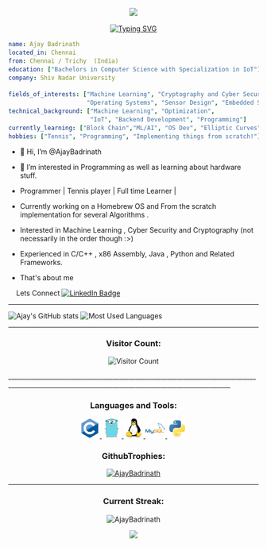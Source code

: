 <div align="center">
 
 <p align ="center">
 <img src="https://capsule-render.vercel.app/api?type=waving&height=60&color=timeGradient&section=header&reversal=true"></img>
</p>
 
 [![Typing SVG](https://readme-typing-svg.demolab.com?font=Londrina+Sketch&duration=3000&pause=1000&color=892DF7&background=D825FF00&center=true&random=false&width=435&lines=Hi+I+am+Ajay+Badrinath;Undergrad@Shiv+Nadar+University+CSE(IoT);IoTEngineer;Programmer+;Machine+Learning+and+Cyber+Security+Enthusiast)](https://git.io/typing-svg)
 
</div>

<!-- With Thanks from https://github.com/guilyx -->
```yaml
name: Ajay Badrinath
located_in: Chennai
from: Chennai / Trichy  (India)
education: ["Bachelors in Computer Science with Specialization in IoT"]
company: Shiv Nadar University

fields_of_interests: ["Machine Learning", "Cryptography and Cyber Security", "Design Of Algorithms", "Neuromorphic Computing", 
                      "Operating Systems", "Sensor Design", "Embedded Systems"]
technical_background: ["Machine Learning", "Optimization", 
                       "IoT", "Backend Development", "Programming"]
currently_learning: ["Block Chain","ML/AI", "OS Dev", "Elliptic Curves"]
hobbies: ["Tennis", "Programming", "Implementing things from scratch!"]
```


- 👋 Hi, I’m @AjayBadrinath
- 👀 I’m interested in Programming as well as learning about hardware stuff.
- Programmer | Tennis player  | Full time Learner |  
  
- Currently working on a Homebrew OS and From the scratch implementation for several Algorithms .

- Interested in Machine Learning , Cyber Security and Cryptography (not necessarily in the order though :>)

- Experienced in C/C++ , x86 Assembly, Java , Python and Related Frameworks.

- That's about me

 <div id="badges" align="left">
   &nbsp; &nbsp; Lets Connect
    <a href="https://www.linkedin.com/in/ajay-badrinath/">
        <img src="https://img.shields.io/badge/LinkedIn-red?style=for-the-badge&logo=linkedin&logoColor=blue" alt="LinkedIn Badge" />
    </a>
</div>
  





<!---
AjayBadrinath/AjayBadrinath is a ✨ special ✨ repository because its `README.md` (this file) appears on your GitHub profile.
You can click the Preview link to take a look at your changes.
--->
<!---
______________________________________________________________________________________________________________________________________________
![Ajay's GitHub stats](https://github-readme-stats-ruby-one.vercel.app/api?username=AjayBadrinath&show_icons=true&theme=merko)
![Most Used Languages](https://github-readme-stats-ruby-one.vercel.app/api/top-langs/?username=AjayBadrinath&show_icons=true&theme=merko)
____________________________________________________________________________________________________________________________________________________
--->
_____________________________________________________________________________________________________________________________________________________
![Ajay's GitHub stats](https://github-readme-stats-sigma-five.vercel.app/api?username=AjayBadrinath&show_icons=true&theme=merko)
![Most Used Languages](https://github-readme-stats.vercel.app/api/top-langs/?username=AjayBadrinath&langs_count=14&exclude_repo=CS3809-WebTechLab,AudioAnalysis,PasswordManager,Foundations-Of-DataScience,AI_AlgorithmVisualisation,SDA-FrontEnd,Machine-Learning-Algorithms&theme=merko)
_____________________________________________________________________________________________________________________________________________________

<h3 align="center">Visitor Count:</h3>



<div align ="center">
 
![Visitor Count](https://profile-counter.glitch.me/AjayBadrinath/count.svg)

</div>
____________________________________________________________________________________________________________________________________________________

<h3 align="center">Languages and Tools:</h3>
<p align="center"> <a href="https://www.cprogramming.com/" target="_blank" rel="noreferrer"> <img src="https://raw.githubusercontent.com/devicons/devicon/master/icons/c/c-original.svg" alt="c" width="40" height="40"/> </a> <a href="https://golang.org" target="_blank" rel="noreferrer"> <img src="https://raw.githubusercontent.com/devicons/devicon/master/icons/go/go-original.svg" alt="go" width="40" height="40"/> </a> <a href="https://www.linux.org/" target="_blank" rel="noreferrer"> <img src="https://raw.githubusercontent.com/devicons/devicon/master/icons/linux/linux-original.svg" alt="linux" width="40" height="40"/> </a> <a href="https://www.mysql.com/" target="_blank" rel="noreferrer"> <img src="https://raw.githubusercontent.com/devicons/devicon/master/icons/mysql/mysql-original-wordmark.svg" alt="mysql" width="40" height="40"/> </a> <a href="https://www.python.org" target="_blank" rel="noreferrer"> <img src="https://raw.githubusercontent.com/devicons/devicon/master/icons/python/python-original.svg" alt="python" width="40" height="40"/> </a></p>
<!---
<details>
<summary><b>Other Github Stats : </b></summary>
<br>
--->


<!---

______________________________________________________________________________________________________________________________________________________



<h3 align="left">Connect with me:</h3><p align="left"><a href="https://linkedin.com/in/ajay-badrinath-151a82225" target="blank"><img align="center" src="https://raw.githubusercontent.com/rahuldkjain/github-profile-readme-generator/master/src/images/icons/Social/linked-in-alt.svg" alt="ajaabb" height="30" width="40"/ ></a></p>


________________________________________________________________________________________________________________________________________________________

--->



<h3 align="center">GithubTrophies:</h3>




<div align="center">

 
 <a href="https://github.com/ryo-ma/github-profile-trophy"><img src="https://github-profile-trophy.vercel.app/?username=AjayBadrinath&title=Stars,MultipleLang,Experience,Commit,Repo,Followers&theme=algolia" alt="AjayBadrinath" />
 </a>
 
 </div>


_________________________________________________________________________________________________________________________________________________________


<h3 align="center">Current Streak:</h3>
 <p align="right">
<p align="center"><img align="center" src="https://github-readme-streak-stats.herokuapp.com/?user=AjayBadrinath&theme=dark" alt="AjayBadrinath" /></p>
<p align ="center">
 <img src="https://capsule-render.vercel.app/api?type=waving&height=60&color=timeGradient&section=footer&reversal=true"></img>
</p>



<!---
_________________________________________________________________________________________________________________________________________________________

<p align="right">
 
 <h3 align="center">
  
  
  ![Ajay's Contribution Stats](https://github-contribution-stats.vercel.app/api/?username=AjayBadrinath)
</h3>

</p>



 <!--- ![Ajay's github activity graph](https://graphgithub.herokuapp.com/graph?username=AjayBadrinath&theme=elegant&area=true&hide_border=true)
 
<!---</details>
